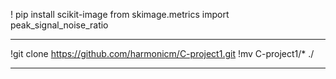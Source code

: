! pip install scikit-image
from skimage.metrics import peak_signal_noise_ratio

----------------------------

!git clone https://github.com/harmonicm/C-project1.git
!mv C-project1/* ./

---------------------------
